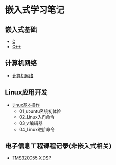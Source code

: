# 嵌入式学习笔记

## 嵌入式基础
- [C](C/Embedded-C-Tutorial.md)
- [C++](CPP/CPP-Tutorial.md)

## 计算机网络
- [计算机网络](computer_network/计算机网络（第8版）教学课件PPT（全9章）)

## Linux应用开发
- [Linux基本操作](Basic_Linux_operations/Basic_Linux_operations.md)
  - 01_ubuntu系统初体验
  - 02_Linux入门命令
  - 03_vi编辑器
  - 04_Linux进阶命令

## 电子信息工程课程记录(非嵌入式相关)
- [TMS320C55 X DSP](TMS320C55_X_DSP)


